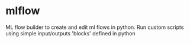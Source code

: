 # mlflow
ML flow builder to create and edit ml flows in python. Run custom scripts using simple input/outputs 'blocks' defined in python
